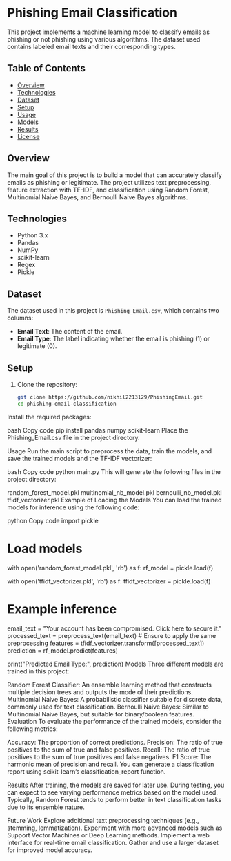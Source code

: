 # Phishing Email Classification

This project implements a machine learning model to classify emails as phishing or not phishing using various algorithms. The dataset used contains labeled email texts and their corresponding types.

## Table of Contents

- [Overview](#overview)
- [Technologies](#technologies)
- [Dataset](#dataset)
- [Setup](#setup)
- [Usage](#usage)
- [Models](#models)
- [Results](#results)
- [License](#license)

## Overview

The main goal of this project is to build a model that can accurately classify emails as phishing or legitimate. The project utilizes text preprocessing, feature extraction with TF-IDF, and classification using Random Forest, Multinomial Naive Bayes, and Bernoulli Naive Bayes algorithms.

## Technologies

- Python 3.x
- Pandas
- NumPy
- scikit-learn
- Regex
- Pickle

## Dataset

The dataset used in this project is `Phishing_Email.csv`, which contains two columns:
- **Email Text**: The content of the email.
- **Email Type**: The label indicating whether the email is phishing (1) or legitimate (0).

## Setup

1. Clone the repository:
   ```bash
   git clone https://github.com/nikhil2213129/PhishingEmail.git
   cd phishing-email-classification

Install the required packages:

bash
Copy code
pip install pandas numpy scikit-learn
Place the Phishing_Email.csv file in the project directory.

Usage
Run the main script to preprocess the data, train the models, and save the trained models and the TF-IDF vectorizer:

bash
Copy code
python main.py
This will generate the following files in the project directory:

random_forest_model.pkl
multinomial_nb_model.pkl
bernoulli_nb_model.pkl
tfidf_vectorizer.pkl
Example of Loading the Models
You can load the trained models for inference using the following code:

python
Copy code
import pickle

# Load models
with open('random_forest_model.pkl', 'rb') as f:
    rf_model = pickle.load(f)

with open('tfidf_vectorizer.pkl', 'rb') as f:
    tfidf_vectorizer = pickle.load(f)

# Example inference
email_text = "Your account has been compromised. Click here to secure it."
processed_text = preprocess_text(email_text)  # Ensure to apply the same preprocessing
features = tfidf_vectorizer.transform([processed_text])
prediction = rf_model.predict(features)

print("Predicted Email Type:", prediction)
Models
Three different models are trained in this project:

Random Forest Classifier: An ensemble learning method that constructs multiple decision trees and outputs the mode of their predictions.
Multinomial Naive Bayes: A probabilistic classifier suitable for discrete data, commonly used for text classification.
Bernoulli Naive Bayes: Similar to Multinomial Naive Bayes, but suitable for binary/boolean features.
Evaluation
To evaluate the performance of the trained models, consider the following metrics:

Accuracy: The proportion of correct predictions.
Precision: The ratio of true positives to the sum of true and false positives.
Recall: The ratio of true positives to the sum of true positives and false negatives.
F1 Score: The harmonic mean of precision and recall.
You can generate a classification report using scikit-learn’s classification_report function.

Results
After training, the models are saved for later use. During testing, you can expect to see varying performance metrics based on the model used. Typically, Random Forest tends to perform better in text classification tasks due to its ensemble nature.

Future Work
Explore additional text preprocessing techniques (e.g., stemming, lemmatization).
Experiment with more advanced models such as Support Vector Machines or Deep Learning methods.
Implement a web interface for real-time email classification.
Gather and use a larger dataset for improved model accuracy.

